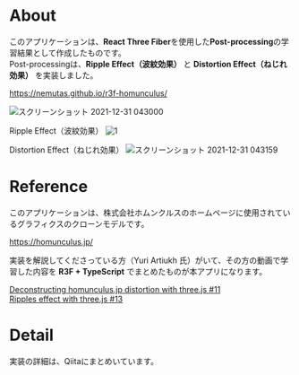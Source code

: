 # About
このアプリケーションは、**React Three Fiber**を使用した**Post-processing**の学習結果として作成したものです。<br>
Post-processingは、**Ripple Effect（波紋効果）** と **Distortion Effect（ねじれ効果）** を実装しました。

https://nemutas.github.io/r3f-homunculus/

![スクリーンショット 2021-12-31 043000](https://user-images.githubusercontent.com/46724121/147782679-6a0e1582-f5ca-4ff0-9d69-3dd4b16c20b3.png)

Ripple Effect（波紋効果）
![1](https://user-images.githubusercontent.com/46724121/147782716-61774a48-2b52-44cd-9dfa-c2d20544d987.png)

Distortion Effect（ねじれ効果）
![スクリーンショット 2021-12-31 043159](https://user-images.githubusercontent.com/46724121/147782752-fbb1cbd8-7fab-4ad5-a601-b4e58095d513.png)

# Reference
このアプリケーションは、株式会社ホムンクルスのホームページに使用されているグラフィクスのクローンモデルです。

https://homunculus.jp/

実装を解説してくださっている方（Yuri Artiukh 氏）がいて、その方の動画で学習した内容を **R3F + TypeScript** でまとめたものが本アプリになります。

[Deconstructing homunculus.jp distortion with three.js #11](https://www.youtube.com/watch?v=qmRqgFbNprM&t=3127s)<br>
[Ripples effect with three.js #13](https://www.youtube.com/watch?v=vWAci72MtME&t=229s)

# Detail
実装の詳細は、Qiitaにまとめいています。
